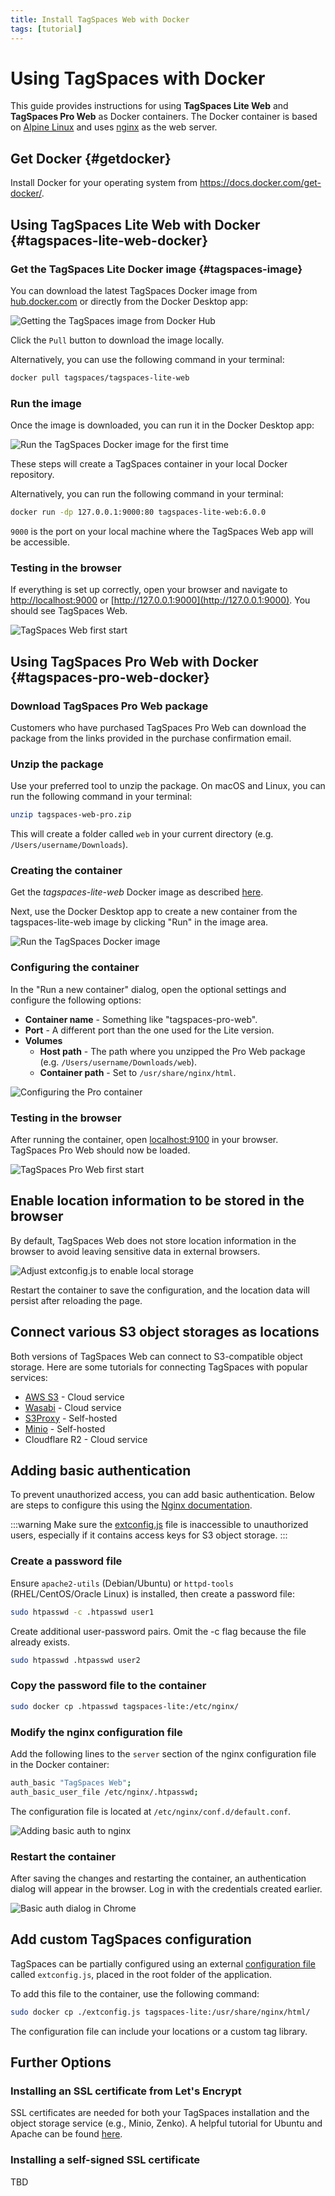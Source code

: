```yaml
---
title: Install TagSpaces Web with Docker
tags: [tutorial]
---
```


# Using TagSpaces with Docker

This guide provides instructions for using **TagSpaces Lite Web** and **TagSpaces Pro Web** as Docker containers. The Docker container is based on [Alpine Linux](https://www.alpinelinux.org/) and uses [nginx](https://nginx.org/en/docs/) as the web server.

## Get Docker {#getdocker}

Install Docker for your operating system from https://docs.docker.com/get-docker/.

## Using TagSpaces Lite Web with Docker {#tagspaces-lite-web-docker}

### Get the TagSpaces Lite Docker image {#tagspaces-image}

You can download the latest TagSpaces Docker image from [hub.docker.com](https://hub.docker.com/r/tagspaces/tagspaces-lite-web) or directly from the Docker Desktop app:

![Getting the TagSpaces image from Docker Hub](tagspaces-web-docker/getting-tagspaces-image.png)

Click the `Pull` button to download the image locally.

Alternatively, you can use the following command in your terminal:

```bash
docker pull tagspaces/tagspaces-lite-web
```

### Run the image

Once the image is downloaded, you can run it in the Docker Desktop app:

![Run the TagSpaces Docker image for the first time](tagspaces-web-docker/running-tagspaces-image.png)

These steps will create a TagSpaces container in your local Docker repository.

Alternatively, you can run the following command in your terminal:

```bash
docker run -dp 127.0.0.1:9000:80 tagspaces-lite-web:6.0.0
```

`9000` is the port on your local machine where the TagSpaces Web app will be accessible.

### Testing in the browser

If everything is set up correctly, open your browser and navigate to [http://localhost:9000](http://localhost:9000) or [http://127.0.0.1:9000](http://127.0.0.1:9000). You should see TagSpaces Web.

![TagSpaces Web first start](tagspaces-web-docker/tagspaces-web-first-start.png)

## Using TagSpaces Pro Web with Docker {#tagspaces-pro-web-docker}

### Download TagSpaces Pro Web package

Customers who have purchased TagSpaces Pro Web can download the package from the links provided in the purchase confirmation email.

### Unzip the package

Use your preferred tool to unzip the package. On macOS and Linux, you can run the following command in your terminal:

```bash
unzip tagspaces-web-pro.zip
```

This will create a folder called `web` in your current directory (e.g. `/Users/username/Downloads`).

### Creating the container

Get the _tagspaces-lite-web_ Docker image as described [here](#tagspaces-image).

Next, use the Docker Desktop app to create a new container from the tagspaces-lite-web image by clicking "Run" in the image area.

![Run the TagSpaces Docker image](tagspaces-web-docker/running-tagspaces-image.png)

### Configuring the container

In the "Run a new container" dialog, open the optional settings and configure the following options:

- **Container name** - Something like "tagspaces-pro-web".
- **Port** - A different port than the one used for the Lite version.
- **Volumes**
  - **Host path** - The path where you unzipped the Pro Web package (e.g. `/Users/username/Downloads/web`).
  - **Container path** - Set to `/usr/share/nginx/html`.

![Configuring the Pro container](tagspaces-web-docker/configuring-pro-container.png)

### Testing in the browser

After running the container, open [localhost:9100](http://localhost:9100) in your browser. TagSpaces Pro Web should now be loaded.

![TagSpaces Pro Web first start](tagspaces-web-docker/tagspaces-pro-web-first-start.png)

## Enable location information to be stored in the browser

By default, TagSpaces Web does not store location information in the browser to avoid leaving sensitive data in external browsers.

![Adjust extconfig.js to enable local storage](tagspaces-web-docker/adjust-extconfigjs.png)

Restart the container to save the configuration, and the location data will persist after reloading the page.

## Connect various S3 object storages as locations

Both versions of TagSpaces Web can connect to S3-compatible object storage. Here are some tutorials for connecting TagSpaces with popular services:

- [AWS S3](/tutorials/s3-bucket-locations) - Cloud service
- [Wasabi](/tutorials/tagspaces-web-wasabi) - Cloud service
- [S3Proxy](/tutorials/folders-as-objectstorage-with-s3proxy) - Self-hosted
- [Minio](/tutorials/setup-minio-bucket-nas) - Self-hosted
- Cloudflare R2 - Cloud service

## Adding basic authentication

To prevent unauthorized access, you can add basic authentication. Below are steps to configure this using the [Nginx documentation](https://docs.nginx.com/nginx/admin-guide/security-controls/configuring-http-basic-authentication/).

:::warning
Make sure the [extconfig.js](/dev/external-config) file is inaccessible to unauthorized users, especially if it contains access keys for S3 object storage.
:::

### Create a password file

Ensure `apache2-utils` (Debian/Ubuntu) or `httpd-tools` (RHEL/CentOS/Oracle Linux) is installed, then create a password file:

```bash
sudo htpasswd -c .htpasswd user1
```

Create additional user-password pairs. Omit the -c flag because the file already exists.

```bash
sudo htpasswd .htpasswd user2
```

### Copy the password file to the container

```bash
sudo docker cp .htpasswd tagspaces-lite:/etc/nginx/
```

### Modify the nginx configuration file

Add the following lines to the `server` section of the nginx configuration file in the Docker container:

```bash
auth_basic "TagSpaces Web";
auth_basic_user_file /etc/nginx/.htpasswd;
```

The configuration file is located at `/etc/nginx/conf.d/default.conf`.

![Adding basic auth to nginx](tagspaces-web-docker/adding-auth-nginx.png)

### Restart the container

After saving the changes and restarting the container, an authentication dialog will appear in the browser. Log in with the credentials created earlier.

![Basic auth dialog in Chrome](tagspaces-web-docker/basic-auth-browser.png)

## Add custom TagSpaces configuration

TagSpaces can be partially configured using an external [configuration file](/dev/external-config) called `extconfig.js`, placed in the root folder of the application.

To add this file to the container, use the following command:

```bash
sudo docker cp ./extconfig.js tagspaces-lite:/usr/share/nginx/html/
```

The configuration file can include your locations or a custom tag library.

## Further Options

### Installing an SSL certificate from Let's Encrypt

SSL certificates are needed for both your TagSpaces installation and the object storage service (e.g., Minio, Zenko). A helpful tutorial for Ubuntu and Apache can be found [here](https://davidaugustat.com/web/set-up-lets-encrypt-on-intranet-website).

### Installing a self-signed SSL certificate

TBD

<!--
### Renewing the SSL certificate

TBD -->
